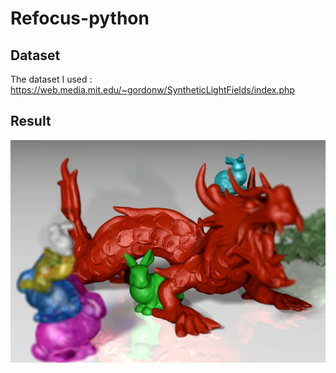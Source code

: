 # Refocus-python

## Dataset
The dataset I used : https://web.media.mit.edu/~gordonw/SyntheticLightFields/index.php


## Result
![Result](Test.jpg "Title")
